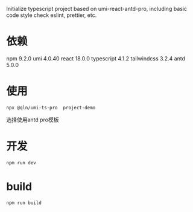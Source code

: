 Initialize typescript project based on umi-react-antd-pro, including basic code style check eslint, prettier, etc.

# 依赖
npm 9.2.0
umi 4.0.40
react 18.0.0
typescript 4.1.2
tailwindcss 3.2.4
antd 5.0.0

# 使用
```
npx @qln/umi-ts-pro  project-demo
```
选择使用antd pro模板

# 开发
```
npm run dev
```

# build
```
npm run build
```